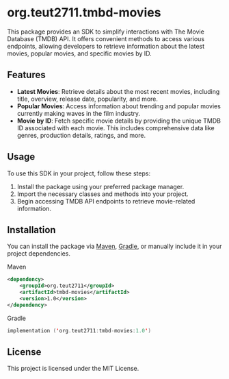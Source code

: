 # org.teut2711.tmbd-movies 

This package provides an SDK to simplify interactions with The Movie Database (TMDB) API. It offers convenient methods to access various endpoints, allowing developers to retrieve information about the latest movies, popular movies, and specific movies by ID.

## Features

- **Latest Movies**: Retrieve details about the most recent movies, including title, overview, release date, popularity, and more.
- **Popular Movies**: Access information about trending and popular movies currently making waves in the film industry.
- **Movie by ID**: Fetch specific movie details by providing the unique TMDB ID associated with each movie. This includes comprehensive data like genres, production details, ratings, and more.

## Usage

To use this SDK in your project, follow these steps:

1. Install the package using your preferred package manager.
2. Import the necessary classes and methods into your project.
3. Begin accessing TMDB API endpoints to retrieve movie-related information.

## Installation

You can install the package via [Maven](https://maven.apache.org/), [Gradle](https://gradle.org/), or manually include it in your project dependencies.

Maven
```xml
<dependency>
    <groupId>org.teut2711</groupId>
    <artifactId>tmbd-movies</artifactId>
    <version>1.0</version>
</dependency>
```

Gradle
```kotlin
implementation ('org.teut2711:tmbd-movies:1.0')
```


## License

This project is licensed under the MIT License.
